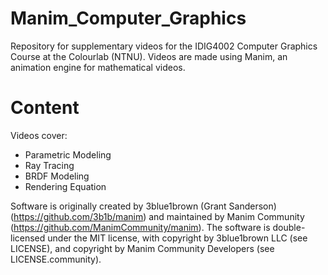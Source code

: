 # Manim_Computer_Graphics
Repository for supplementary videos for the IDIG4002 Computer Graphics Course at the Colourlab (NTNU). Videos are made using Manim, an animation engine for mathematical videos. 


# Content
Videos cover:
- Parametric Modeling
- Ray Tracing
- BRDF Modeling
- Rendering Equation

Software is originally created by 3blue1brown (Grant Sanderson) (https://github.com/3b1b/manim) and maintained by Manim Community (https://github.com/ManimCommunity/manim).
The software is double-licensed under the MIT license, with copyright by 3blue1brown LLC (see LICENSE), and copyright by Manim Community Developers (see LICENSE.community).